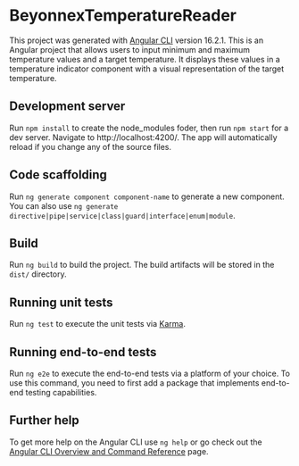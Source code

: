 # BeyonnexTemperatureReader

This project was generated with [Angular CLI](https://github.com/angular/angular-cli) version 16.2.1. This is an Angular project that allows users to input minimum and maximum temperature values and a target temperature. It displays these values in a temperature indicator component with a visual representation of the target temperature.

## Development server
Run `npm install` to create the node_modules foder, then run  `npm start` for a dev server. Navigate to http://localhost:4200/. The app will automatically reload if you change any of the source files.

## Code scaffolding

Run `ng generate component component-name` to generate a new component. You can also use `ng generate directive|pipe|service|class|guard|interface|enum|module`.

## Build

Run `ng build` to build the project. The build artifacts will be stored in the `dist/` directory.

## Running unit tests

Run `ng test` to execute the unit tests via [Karma](https://karma-runner.github.io).

## Running end-to-end tests

Run `ng e2e` to execute the end-to-end tests via a platform of your choice. To use this command, you need to first add a package that implements end-to-end testing capabilities.

## Further help

To get more help on the Angular CLI use `ng help` or go check out the [Angular CLI Overview and Command Reference](https://angular.io/cli) page.
